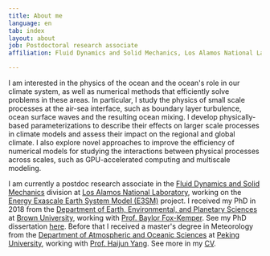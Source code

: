 ```yaml
---
title: About me
language: en
tab: index
layout: about
job: Postdoctoral research associate
affiliation: Fluid Dynamics and Solid Mechanics, Los Alamos National Laboratory

---
```


I am interested in the physics of the ocean and the ocean's role in our climate system, as well as numerical methods that efficiently solve problems in these areas. In particular, I study the physics of small scale processes at the air-sea interface, such as boundary layer turbulence, ocean surface waves and the resulting ocean mixing. I develop physically-based parameterizations to describe their effects on larger scale processes in climate models and assess their impact on the regional and global climate. I also explore novel approaches to improve the efficiency of numerical models for studying the interactions between physical processes across scales, such as GPU-accelerated computing and multiscale modeling.

I am currently a postdoc research associate in the [Fluid Dynamics and Solid Mechanics](https://www.lanl.gov/org/ddste/aldsc/theoretical/fluid-dynamics-solid-mechanics/index.php)
division at [Los Alamos National Laboratory](https://www.lanl.gov), working on the <a href="https://e3sm.org" target="_blank">Energy Exascale Earth System Model (E3SM)</a>
project.
I received my PhD in 2018 from the
<a href="https://www.brown.edu/academics/earth-environmental-planetary-sciences/" target="_blank">Department of Earth, Environmental, and Planetary Sciences</a> at
<a href="https://www.brown.edu" target="_blank">Brown University</a>, working with <a href="http://www.geo.brown.edu/research/Fox-Kemper/" target="_blank">Prof. Baylor Fox-Kemper</a>.
See my PhD dissertation <a href="publications.html#pdfthesis">here</a>.
Before that I received a master's degree in Meteorology from the <a href="https://www.atmos.pku.edu.cn/en/" target="_blank">Department of Atmospheric and Oceanic Sciences</a> at <a href="https://www.pku.edu.cn" target="_blank">Peking University</a>, working with
<a href="https://aos.fudan.edu.cn/72/b0/c14809a225968/page.htm" target="_blank">Prof. Haijun Yang</a>.
See more in my <a href="pdf/CV.pdf" target="_blank">CV</a>.

